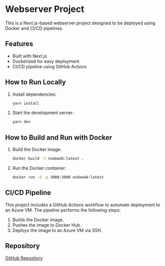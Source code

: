# Webserver Project

This is a Next.js-based webserver project designed to be deployed using Docker and CI/CD pipelines.

## Features
- Built with Next.js
- Dockerized for easy deployment
- CI/CD pipeline using GitHub Actions

## How to Run Locally
1. Install dependencies:
   ```bash
   yarn install
   ```
2. Start the development server:
   ```bash
   yarn dev
   ```

## How to Build and Run with Docker
1. Build the Docker image:
   ```bash
   docker build -t nodeweb:latest .
   ```
2. Run the Docker container:
   ```bash
   docker run -d -p 3000:3000 nodeweb:latest
   ```

## CI/CD Pipeline
This project includes a GitHub Actions workflow to automate deployment to an Azure VM. The pipeline performs the following steps:
1. Builds the Docker image.
2. Pushes the image to Docker Hub.
3. Deploys the image to an Azure VM via SSH.

## Repository
[GitHub Repository](https://github.com/NamidaEro/webserver)
